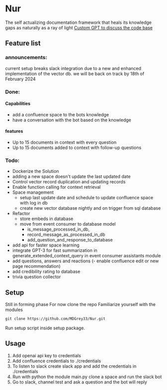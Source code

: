 # Nur
The self actualizing documentation framework that heals its knowledge gaps as naturally as a ray of light
[Custom GPT to discuss the code base](https://chat.openai.com/g/g-zKBLXtfrD-shams-nur)
## Feature list
### announcements:
current setup breaks slack integration due to a new and enhanced implementation of the vector db.
we will be back on track by 18th of February 2024
### Done:
#### Capabilities
- add a confluence space to the bots knowledge
- have a conversation with the bot based on the knowledge
#### features
- Up to 15 documents in context with every question
- Up to 15 documents added to context with follow-up questions



### Todo:
- Dockerize the Solution
- adding a new space doesn't update the last updated date
- Control vector record duplication and updating records
- Enable function calling for context retrieval
- Space management
  - setup last update date and schedule to update confluence space with log in db 
  - create new vector database nightly and on trigger from sql database
- Refactor
  - store embeds in database
  - move from event consumer to database model
    - is_message_processed_in_db, 
    - record_message_as_processed_in_db 
    - add_question_and_response_to_database
- add api for faster space learning
- integrate GPT-3 for fast summarization in generate_extended_context_query in event consumer assistants module
- add questions, answers and reactions (- enable confluence edit or new page recommendation)
- add credibility rating to database 
- trivia question collector 



## Setup
Still in forming phase
For now clone the repo
Familiarize yourself with the modules
````
git clone https://github.com/MDGrey33/Nur.git
````
Run setup script inside setup package.


## Usage
1. Add openai api key to credentials
2. Add confluence credentials to ./credentials
3. To listen to slack create slack app and add the credentials in ./credentials
4. Run with python the module main.py clone a space and run the slack bot
5. Go to slack, channel test and ask a question and the bot will reply
